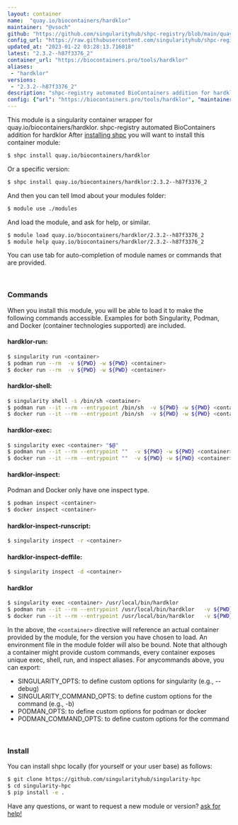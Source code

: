 ```yaml
---
layout: container
name:  "quay.io/biocontainers/hardklor"
maintainer: "@vsoch"
github: "https://github.com/singularityhub/shpc-registry/blob/main/quay.io/biocontainers/hardklor/container.yaml"
config_url: "https://raw.githubusercontent.com/singularityhub/shpc-registry/main/quay.io/biocontainers/hardklor/container.yaml"
updated_at: "2023-01-22 03:28:13.716018"
latest: "2.3.2--h87f3376_2"
container_url: "https://biocontainers.pro/tools/hardklor"
aliases:
 - "hardklor"
versions:
 - "2.3.2--h87f3376_2"
description: "shpc-registry automated BioContainers addition for hardklor"
config: {"url": "https://biocontainers.pro/tools/hardklor", "maintainer": "@vsoch", "description": "shpc-registry automated BioContainers addition for hardklor", "latest": {"2.3.2--h87f3376_2": "sha256:fe507306b8bfcf84ec3531ac8150bf32cc295727570acd00594f2a1cbb1cb1eb"}, "tags": {"2.3.2--h87f3376_2": "sha256:fe507306b8bfcf84ec3531ac8150bf32cc295727570acd00594f2a1cbb1cb1eb"}, "docker": "quay.io/biocontainers/hardklor", "aliases": {"hardklor": "/usr/local/bin/hardklor"}}
---
```


This module is a singularity container wrapper for quay.io/biocontainers/hardklor.
shpc-registry automated BioContainers addition for hardklor
After [installing shpc](#install) you will want to install this container module:


```bash
$ shpc install quay.io/biocontainers/hardklor
```

Or a specific version:

```bash
$ shpc install quay.io/biocontainers/hardklor:2.3.2--h87f3376_2
```

And then you can tell lmod about your modules folder:

```bash
$ module use ./modules
```

And load the module, and ask for help, or similar.

```bash
$ module load quay.io/biocontainers/hardklor/2.3.2--h87f3376_2
$ module help quay.io/biocontainers/hardklor/2.3.2--h87f3376_2
```

You can use tab for auto-completion of module names or commands that are provided.

<br>

### Commands

When you install this module, you will be able to load it to make the following commands accessible.
Examples for both Singularity, Podman, and Docker (container technologies supported) are included.

#### hardklor-run:

```bash
$ singularity run <container>
$ podman run --rm  -v ${PWD} -w ${PWD} <container>
$ docker run --rm  -v ${PWD} -w ${PWD} <container>
```

#### hardklor-shell:

```bash
$ singularity shell -s /bin/sh <container>
$ podman run --it --rm --entrypoint /bin/sh  -v ${PWD} -w ${PWD} <container>
$ docker run --it --rm --entrypoint /bin/sh  -v ${PWD} -w ${PWD} <container>
```

#### hardklor-exec:

```bash
$ singularity exec <container> "$@"
$ podman run --it --rm --entrypoint ""  -v ${PWD} -w ${PWD} <container> "$@"
$ docker run --it --rm --entrypoint ""  -v ${PWD} -w ${PWD} <container> "$@"
```

#### hardklor-inspect:

Podman and Docker only have one inspect type.

```bash
$ podman inspect <container>
$ docker inspect <container>
```

#### hardklor-inspect-runscript:

```bash
$ singularity inspect -r <container>
```

#### hardklor-inspect-deffile:

```bash
$ singularity inspect -d <container>
```


#### hardklor

```bash
$ singularity exec <container> /usr/local/bin/hardklor
$ podman run --it --rm --entrypoint /usr/local/bin/hardklor   -v ${PWD} -w ${PWD} <container> -c " $@"
$ docker run --it --rm --entrypoint /usr/local/bin/hardklor   -v ${PWD} -w ${PWD} <container> -c " $@"
```



In the above, the `<container>` directive will reference an actual container provided
by the module, for the version you have chosen to load. An environment file in the
module folder will also be bound. Note that although a container
might provide custom commands, every container exposes unique exec, shell, run, and
inspect aliases. For anycommands above, you can export:

 - SINGULARITY_OPTS: to define custom options for singularity (e.g., --debug)
 - SINGULARITY_COMMAND_OPTS: to define custom options for the command (e.g., -b)
 - PODMAN_OPTS: to define custom options for podman or docker
 - PODMAN_COMMAND_OPTS: to define custom options for the command

<br>

### Install

You can install shpc locally (for yourself or your user base) as follows:

```bash
$ git clone https://github.com/singularityhub/singularity-hpc
$ cd singularity-hpc
$ pip install -e .
```

Have any questions, or want to request a new module or version? [ask for help!](https://github.com/singularityhub/singularity-hpc/issues)